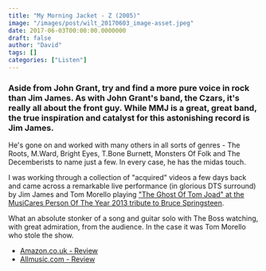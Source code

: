 ```yaml
---
title: "My Morning Jacket - Z (2005)"
image: "/images/post/wilt_20170603_image-asset.jpeg"
date: 2017-06-03T00:00:00.0000000
draft: false
author: "David"
tags: []
categories: ["Listen"]
---
```

### Aside from John Grant, try and find a more pure voice in rock than Jim James. As with John Grant's band, the Czars, it's really all about the front guy. While MMJ is a great, great band, the true inspiration and catalyst for this astonishing record is Jim James. 

 He's gone on and worked with many others in all sorts of genres - The Roots, M.Ward, Bright Eyes, T.Bone Burnett, Monsters Of Folk and The Decemberists to name just a few. In every case, he has the midas touch.

 I was working through a collection of "acquired" videos a few days back and came across a remarkable live performance (in glorious DTS surround) by Jim James and Tom Morello playing ["The Ghost Of Tom Joad" at the MusiCares Person Of The Year 2013 tribute to Bruce Springsteen](https://vimeo.com/151016562).

 What an absolute stonker of a song and guitar solo with The Boss watching, with great admiration, from the audience. In the case it was Tom Morello who stole the show.

-  [Amazon.co.uk - Review](https://www.amazon.co.uk/Z-My-Morning-Jacket-x/dp/B000BFHVJM/ref=sr_1_1?s=music&amp;ie=UTF8&amp;qid=1496484449&amp;sr=1-1&amp;keywords=my+morning+jacket+z)
-  [Allmusic.com - Review](http://www.allmusic.com/album/z-mw0000397667)